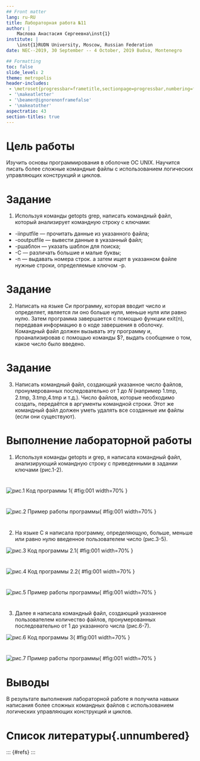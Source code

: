 ```yaml
---
## Front matter
lang: ru-RU
title: Лабораторная работа №11
author: |
	Маслова Анастасия Сергеевна\inst{1}
institute: |
	\inst{1}RUDN University, Moscow, Russian Federation
date: NEC--2019, 30 September -- 4 October, 2019 Budva, Montenegro

## Formatting
toc: false
slide_level: 2
theme: metropolis
header-includes: 
 - \metroset{progressbar=frametitle,sectionpage=progressbar,numbering=fraction}
 - '\makeatletter'
 - '\beamer@ignorenonframefalse'
 - '\makeatother'
aspectratio: 43
section-titles: true
---
```


# Цель работы

Изучить основы программирования в оболочке ОС UNIX. Научится писать более сложные командные файлы с использованием логических управляющих конструкций и циклов.

# Задание
1. Используя команды getopts grep, написать командный файл, который анализирует командную строку с ключами:
- -iinputfile — прочитать данные из указанного файла;
- -ooutputfile — вывести данные в указанный файл;
- -pшаблон — указать шаблон для поиска;
- -C — различать большие и малые буквы;
- -n — выдавать номера строк.
а затем ищет в указанном файле нужные строки, определяемые ключом -p.

# Задание
2. Написать на языке Си программу, которая вводит число и определяет, является ли оно больше нуля, меньше нуля или равно нулю. Затем программа завершается с помощью функции exit(n), передавая информацию в о коде завершения в оболочку. Командный файл должен вызывать эту программу и, проанализировав с помощью команды $?, выдать сообщение о том, какое число было введено.

# Задание
3. Написать командный файл, создающий указанное число файлов, пронумерованных последовательно от 1 до 𝑁 (например 1.tmp, 2.tmp, 3.tmp,4.tmp и т.д.). Число файлов, которые необходимо создать, передаётся в аргументы командной строки. Этот же командный файл должен уметь удалять все созданные им файлы (если они существуют).


# Выполнение лабораторной работы

1. Используя команды getopts и grep, я написала командный файл, анализирующий командную строку с приведенными в задании ключами (рис.1-2).

# 
![рис.1 Код программы 1](image/1.1.png){ #fig:001 width=70% }

#
![рис.2 Пример работы программы](image/1.2.png){ #fig:001 width=70% }


#
2. На языке С я написала программу, определяющую, больше, меньше или равно нулю введенное пользователем число (рис.3-5).

![рис.3 Код программы 2.1](image/2.1.1.png){ #fig:001 width=70% }

#
![рис.4 Код программы 2.2](image/2.1.png){ #fig:001 width=70% }

#
![рис.5 Пример работы программы](image/2.2.png){ #fig:001 width=70% }

#
3. Далее я написала командный файл, создающий указанное пользователем количество файлов, пронумерованных последовательно от 1 до указанного числа (рис.6-7).

![рис.6 Код программы 3](image/3.1.png){ #fig:001 width=70% }

#
![рис.7 Пример работы программы](image/3.2.png){ #fig:001 width=70% }


# Выводы

В результате выполнения лабораторной работе я получила навыки написания более сложных командных файлов с использованием логических управляющих конструкций и циклов.

# Список литературы{.unnumbered}

::: {#refs}
:::
